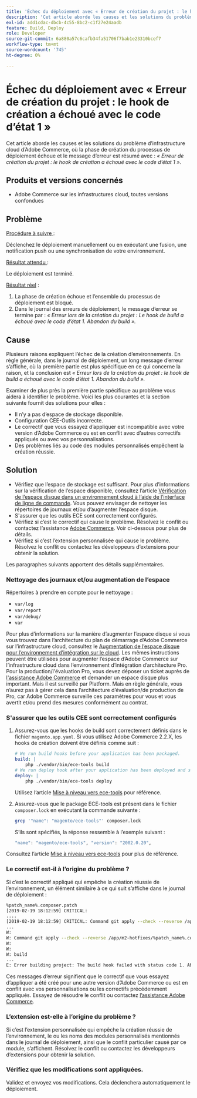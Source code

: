```yaml
---
title: 'Échec du déploiement avec « Erreur de création du projet : le hook de création a échoué avec le code d’état 1 »'
description: 'Cet article aborde les causes et les solutions du problème d’infrastructure cloud d’Adobe Commerce, où la phase de création du processus de déploiement échoue et le message d’erreur est résumé avec : *« Erreur de création du projet : le hook de création a échoué avec le code d’état 1 »*.'
exl-id: add1cdac-dbcb-4c55-8bc2-c1f27e24aadb
feature: Build, Deploy
role: Developer
source-git-commit: 6a880a57c6cafb34fa51706f7bab1e23310bcef7
workflow-type: tm+mt
source-wordcount: '745'
ht-degree: 0%

---
```


# Échec du déploiement avec « Erreur de création du projet : le hook de création a échoué avec le code d’état 1 »

Cet article aborde les causes et les solutions du problème d’infrastructure cloud d’Adobe Commerce, où la phase de création du processus de déploiement échoue et le message d’erreur est résumé avec : *« Erreur de création du projet : le hook de création a échoué avec le code d’état 1 »*.

## Produits et versions concernés

* Adobe Commerce sur les infrastructures cloud, toutes versions confondues

## Problème

<u>Procédure à suivre </u> :

Déclenchez le déploiement manuellement ou en exécutant une fusion, une notification push ou une synchronisation de votre environnement.

<u>Résultat attendu </u> :

Le déploiement est terminé.

<u>Résultat réel</u> :

1. La phase de création échoue et l’ensemble du processus de déploiement est bloqué.
1. Dans le journal des erreurs de déploiement, le message d’erreur se termine par : *« Erreur lors de la création du projet : Le hook de build a échoué avec le code d’état 1. Abandon du build ».*

## Cause

Plusieurs raisons expliquent l’échec de la création d’environnements. En règle générale, dans le journal de déploiement, un long message d’erreur s’affiche, où la première partie est plus spécifique en ce qui concerne la raison, et la conclusion est *« Erreur lors de la création du projet : le hook de build a échoué avec le code d’état 1. Abandon du build ».*

Examiner de plus près la première partie spécifique au problème vous aidera à identifier le problème. Voici les plus courantes et la section suivante fournit des solutions pour elles :

* Il n’y a pas d’espace de stockage disponible.
* Configuration CEE-Outils incorrecte.
* Le correctif que vous essayez d’appliquer est incompatible avec votre version d’Adobe Commerce ou est en conflit avec d’autres correctifs appliqués ou avec vos personnalisations.
* Des problèmes liés au code des modules personnalisés empêchent la création réussie.

## Solution

* Vérifiez que l’espace de stockage est suffisant. Pour plus d’informations sur la vérification de l’espace disponible, consultez l’article [Vérification de l’espace disque dans un environnement cloud à l’aide de l’interface de ligne de commande](/help/how-to/general/check-disk-space-on-cloud-environment-using-cli.md). Vous pouvez envisager de nettoyer les répertoires de journaux et/ou d’augmenter l’espace disque.
* S&#39;assurer que les outils ECE sont correctement configurés.
* Vérifiez si c’est le correctif qui cause le problème. Résolvez le conflit ou contactez l’assistance [Adobe Commerce](/help/help-center-guide/help-center/magento-help-center-user-guide.md#submit-ticket). Voir ci-dessous pour plus de détails.
* Vérifiez si c’est l’extension personnalisée qui cause le problème. Résolvez le conflit ou contactez les développeurs d’extensions pour obtenir la solution.

Les paragraphes suivants apportent des détails supplémentaires.

### Nettoyage des journaux et/ou augmentation de l’espace

Répertoires à prendre en compte pour le nettoyage :

* `var/log`
* `var/report`
* `var/debug/`
* `var`

Pour plus d’informations sur la manière d’augmenter l’espace disque si vous vous trouvez dans l’architecture du plan de démarrage d’Adobe Commerce sur l’infrastructure cloud, consultez le [Augmentation de l’espace disque pour l’environnement d’intégration sur le cloud](/help/how-to/general/increase-disk-space-for-integration-environment-on-cloud.md). Les mêmes instructions peuvent être utilisées pour augmenter l’espace d’Adobe Commerce sur l’infrastructure cloud dans l’environnement d’intégration d’architecture Pro. Pour la production/l&#39;évaluation Pro, vous devez déposer un ticket auprès de [l&#39;assistance Adobe Commerce](/help/help-center-guide/help-center/magento-help-center-user-guide.md#submit-ticket) et demander un espace disque plus important. Mais il est surveillé par Platform. Mais en règle générale, vous n’aurez pas à gérer cela dans l’architecture d’évaluation/de production de Pro, car Adobe Commerce surveille ces paramètres pour vous et vous avertit et/ou prend des mesures conformément au contrat.

### S&#39;assurer que les outils CEE sont correctement configurés

1. Assurez-vous que les hooks de build sont correctement définis dans le fichier `magento.app.yaml`. Si vous utilisez Adobe Commerce 2.2.X, les hooks de création doivent être définis comme suit :

   ```yaml
   # We run build hooks before your application has been packaged.
   build: |
       php ./vendor/bin/ece-tools build
   # We run deploy hook after your application has been deployed and started.
   deploy: |
       php ./vendor/bin/ece-tools deploy
   ```

   Utilisez l’article [Mise à niveau vers ece-tools](https://experienceleague.adobe.com/fr/docs/commerce-cloud-service/user-guide/dev-tools/ece-tools/install-package) pour référence.

1. Assurez-vous que le package ECE-tools est présent dans le fichier `composer.lock` en exécutant la commande suivante :

   ```bash
   grep '"name": "magento/ece-tools"' composer.lock
   ```

   S’ils sont spécifiés, la réponse ressemble à l’exemple suivant :

   ```bash
   "name": "magento/ece-tools", "version": "2002.0.20",
   ```

Consultez l’article [Mise à niveau vers ece-tools](https://experienceleague.adobe.com/fr/docs/commerce-cloud-service/user-guide/dev-tools/ece-tools/install-package) pour plus de référence.

### Le correctif est-il à l’origine du problème ?

Si c’est le correctif appliqué qui empêche la création réussie de l’environnement, un élément similaire à ce qui suit s’affiche dans le journal de déploiement :

```bash
%patch_name%.composer.patch
[2019-02-19 18:12:59] CRITICAL:
....
[2019-02-19 18:12:59] CRITICAL: Command git apply --check --reverse /app/m2-hotfixes/%patch_name%.composer.patch returned code 1
...
W:
W: Command git apply --check --reverse /app/m2-hotfixes/%patch_name%.composer.patch returned code 1
W:
W:
W: build
...
E: Error building project: The build hook failed with status code 1. Aborted build.
```

Ces messages d’erreur signifient que le correctif que vous essayez d’appliquer a été créé pour une autre version d’Adobe Commerce ou est en conflit avec vos personnalisations ou les correctifs précédemment appliqués. Essayez de résoudre le conflit ou contactez [l’assistance Adobe Commerce](/help/help-center-guide/help-center/magento-help-center-user-guide.md#submit-ticket).

### L’extension est-elle à l’origine du problème ?

Si c’est l’extension personnalisée qui empêche la création réussie de l’environnement, le ou les noms des modules personnalisés mentionnés dans le journal de déploiement, ainsi que le conflit particulier causé par ce module, s’affichent. Résolvez le conflit ou contactez les développeurs d’extensions pour obtenir la solution.

### Vérifiez que les modifications sont appliquées.

Validez et envoyez vos modifications. Cela déclenchera automatiquement le déploiement.
